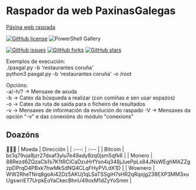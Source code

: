 # Raspador da web PaxinasGalegas
[Páxina web raspada](https://www.paxinasgalegas.es/)

[![GitHub license](https://img.shields.io/github/license/Ran-n/scripts)](https://github.com/Ran-n/scripts/blob/master/LICENSE)
![PowerShell Gallery](https://img.shields.io/badge/plataforma-LiGNUx%20%7C%20Windows10-lightgrey)

[![GitHub issues](https://img.shields.io/github/issues/Ran-n/paxinasgalegas-scrapper)](https://github.com/Ran-n/conexions/issues)
[![GitHub forks](https://img.shields.io/github/forks/Ran-n/paxinasgalegas-scrapper)](https://github.com/Ran-n/conexions/network)
[![GitHub stars](https://img.shields.io/github/stars/Ran-n/paxinasgalegas-scrapper)](https://github.com/Ran-n/conexions/stargazers)

Exemplos de execución:  
    ./paxgal.py -b 'restaurantes coruña'  
    python3 paxgal.py -b 'restaurantes coruña' -o /root  

Opcións:  
-a/-h/? → Mensaxe de axuda  
-b      → Catex da búsqueda a realizar (con comiñas e sen usar espazos)  
-o      → Catex da ruta de saída para o ficheiro de resultados  
-v      → Mensaxes de información da evolución do raspado
-V      → Mensaxes da opción "-v" e das conexións do módulo "conexions"

## Doazóns
🙇🙇‍♀
| Moeda     | Dirección                                                                                         |
| :---:     | :---                                                                                              |
| Bitcoin   | bc1q79vja8jzr27dxaf3ylu7e49ady8zq0jsm5qfk6                                                        |
| Monero    | 88Rezd6ZQzaCb1s7K1tRCiCaDzuHrfYsn4q348jJuePpLs84JNsWEghMAZZgzpDPrqD4PBxk7hwMkSdNQ4CLqFHyPVLdX1D   |
| Wownero   | WW2RheTNrq8goAi42Dz5AKUj1qLSaTSSgiH7sHR2qRqojg238EXP3MM3xuUgswriET7UrpkEoYaCkecBhnU49oxM1dZyYoSmm |

